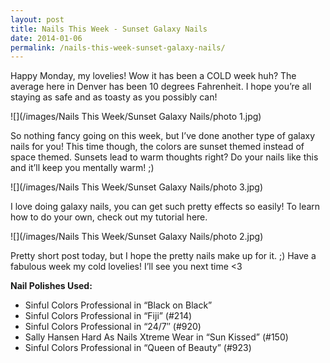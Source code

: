 ```yaml
---
layout: post
title: Nails This Week - Sunset Galaxy Nails
date: 2014-01-06
permalink: /nails-this-week-sunset-galaxy-nails/
---
```


Happy Monday, my lovelies! Wow it has been a COLD week huh? The average here in Denver has been 10 degrees Fahrenheit. I hope you’re all staying as safe and as toasty as you possibly can!

![](/images/Nails This Week/Sunset Galaxy Nails/photo 1.jpg)

So nothing fancy going on this week, but I’ve done another type of galaxy nails for you! This time though, the colors are sunset themed instead of space themed. Sunsets lead to warm thoughts right? Do your nails like this and it’ll keep you mentally warm! ;)

![](/images/Nails This Week/Sunset Galaxy Nails/photo 3.jpg)

I love doing galaxy nails, you can get such pretty effects so easily! To learn how to do your own, check out my tutorial here.

![](/images/Nails This Week/Sunset Galaxy Nails/photo 2.jpg)

Pretty short post today, but I hope the pretty nails make up for it. ;) Have a fabulous week my cold lovelies! I’ll see you next time <3

**Nail Polishes Used:**

- Sinful Colors Professional in “Black on Black”
- Sinful Colors Professional in “Fiji” (#214)
- Sinful Colors Professional in “24/7″ (#920)
- Sally Hansen Hard As Nails Xtreme Wear in “Sun Kissed” (#150)
- Sinful Colors Professional in “Queen of Beauty” (#923)